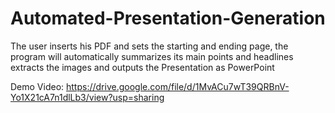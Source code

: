 # Automated-Presentation-Generation
The user inserts his PDF and sets the starting and ending page, the program will automatically summarizes its main points and headlines
extracts the images and outputs the Presentation as PowerPoint

Demo Video: https://drive.google.com/file/d/1MvACu7wT39QRBnV-Yo1X21cA7n1dlLb3/view?usp=sharing
